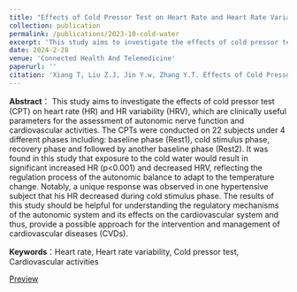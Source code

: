 ```yaml
---
title: "Effects of Cold Pressor Test on Heart Rate and Heart Rate Variability"
collection: publication
permalink: /publications/2023-10-cold-water
excerpt: 'This study aims to investigate the effects of cold pressor test (CPT) on heart rate (HR) and HR variability (HRV).'
date: 2024-2-28
venue: 'Connected Health And Telemedicine'
paperurl: ''
citation: 'Xiang T, Liu Z.J, Jin Y.w, Zhang Y.T. Effects of Cold Pressor Test on Heart Rate and Heart Rate Variability. Under review'
---
```

**Abstract**： This study aims to investigate the effects of cold pressor test (CPT) on heart rate (HR) and HR variability (HRV), which are clinically useful parameters for the assessment of autonomic nerve function and cardiovascular activities. The CPTs were conducted on 22 subjects under 4 different phases including: baseline phase (Rest1), cold stimulus phase, recovery phase and followed by another baseline phase (Rest2). It was found in this study that exposure to the cold water would result in significant increased HR (p<0.001) and decreased HRV, reflecting the regulation process of the autonomic balance to adapt to the temperature change. Notably, a unique response was observed in one hypertensive subject that his HR decreased during cold stimulus phase. The results of this study should be helpful for understanding the regulatory mechanisms of the autonomic system and its effects on the cardiovascular system and thus, provide a possible approach for the intervention and management of cardiovascular diseases (CVDs).

**Keywords**：Heart rate, Heart rate variability, Cold pressor test, Cardiovascular activities

[Preview](http://yanweijin.github.io/files/cold-water.pdf)
